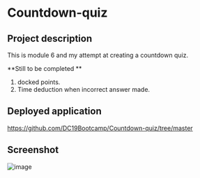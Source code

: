 # Countdown-quiz

## Project description

This is module 6 and my attempt at creating a countdown quiz. 

**Still to be completed 
**
1. docked points.
2. Time deduction when incorrect answer made.

## Deployed application 
https://github.com/DC19Bootcamp/Countdown-quiz/tree/master

## Screenshot

![image](https://user-images.githubusercontent.com/119360569/214418463-7be5b549-221e-459b-ba11-9fa3c09abf3e.png)

